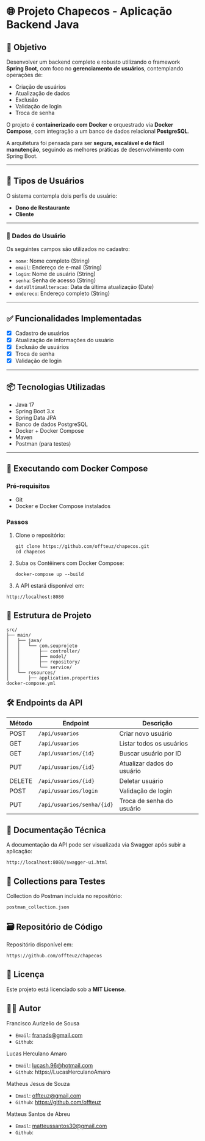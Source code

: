 # 🌐 Projeto Chapecos - Aplicação Backend Java
## 📌 Objetivo
Desenvolver um backend completo e robusto utilizando o framework **Spring Boot**, com foco no **gerenciamento de usuários**, contemplando operações de:

- Criação de usuários
- Atualização de dados
- Exclusão
- Validação de login
- Troca de senha

O projeto é **containerizado com Docker** e orquestrado via **Docker Compose**, com integração a um banco de dados relacional **PostgreSQL**. 

A arquitetura foi pensada para ser **segura, escalável e de fácil manutenção**, seguindo as melhores práticas de desenvolvimento com Spring Boot.

---

## 👤 Tipos de Usuários

O sistema contempla dois perfis de usuário:

- **Dono de Restaurante**
- **Cliente**

---
### 📄 Dados do Usuário

Os seguintes campos são utilizados no cadastro:

- `nome`: Nome completo (String)
- `email`: Endereço de e-mail (String)
- `login`: Nome de usuário (String)
- `senha`: Senha de acesso (String)
- `dataUltimaAlteracao`: Data da última atualização (Date)
- `endereco`: Endereço completo (String)

---

## ✅ Funcionalidades Implementadas

- [x]  Cadastro de usuários
- [x]  Atualização de informações do usuário
- [x]  Exclusão de usuários
- [x]  Troca de senha
- [x]  Validação de login

---

## 📦 Tecnologias Utilizadas

- Java 17
- Spring Boot 3.x
- Spring Data JPA
- Banco de dados PostgreSQL
- Docker + Docker Compose
- Maven
- Postman (para testes)

---

## 🐳 Executando com Docker Compose

### Pré-requisitos

- Git
- Docker e Docker Compose instalados

### Passos

1. Clone o repositório:
   ```
   git clone https://github.com/offteuz/chapecos.git
   cd chapecos
   ```

2. Suba os Contêiners com Docker Compose:
   ```
   docker-compose up --build
   ```

3. A API estará disponível em:
  ```
  http://localhost:8080

  ```

## 📂 Estrutura de Projeto

  ```
  src/
  ├── main/
  │   ├── java/
  │   │   └── com.seuprojeto
  │   │       ├── controller/
  │   │       ├── model/
  │   │       ├── repository/
  │   │       └── service/
  │   └── resources/
  │       ├── application.properties
  docker-compose.yml
  ```

## 🛠️ Endpoints da API

| Método | Endpoint                   | Descrição                  |
| ------ | -------------------------- | -------------------------- |
| POST   | `/api/usuarios`            | Criar novo usuário         |
| GET    | `/api/usuarios`            | Listar todos os usuários   |
| GET    | `/api/usuarios/{id}`       | Buscar usuário por ID      |
| PUT    | `/api/usuarios/{id}`       | Atualizar dados do usuário |
| DELETE | `/api/usuarios/{id}`       | Deletar usuário            |
| POST   | `/api/usuarios/login`      | Validação de login         |
| PUT    | `/api/usuarios/senha/{id}` | Troca de senha do usuário  |


## 📄 Documentação Técnica

A documentação da API pode ser visualizada via Swagger após subir a aplicação:

  ```
  http://localhost:8080/swagger-ui.html
  ```

## 🧪 Collections para Testes

Collection do Postman incluída no repositório: 
  ```
  postman_collection.json
  ```

## 🗃️ Repositório de Código

Repositório disponível em: 
  ```
  https://github.com/offteuz/chapecos
  ```

## 🧾 Licença

Este projeto está licenciado sob a **MIT License**.

## 👨‍💻 Autor

Francisco Aurizelio de Sousa
  - `Email`: franads@gmail.com
  - `Github`:

Lucas Herculano Amaro
  - `Email`: lucash.96@hotmail.com
  - `Github`: https://LucasHerculanoAmaro

Matheus Jesus de Souza
  - `Email`: offteuz@gmail.com
  - `Github`: https://github.com/offteuz

Matteus Santos de Abreu
  - `Email`: matteussantos30@gmail.com
  - `Github`: 
